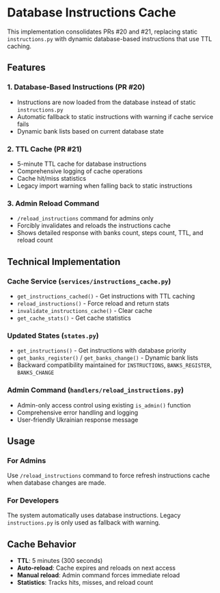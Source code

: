 # Database Instructions Cache

This implementation consolidates PRs #20 and #21, replacing static `instructions.py` with dynamic database-based instructions that use TTL caching.

## Features

### 1. Database-Based Instructions (PR #20)
- Instructions are now loaded from the database instead of static `instructions.py`
- Automatic fallback to static instructions with warning if cache service fails
- Dynamic bank lists based on current database state

### 2. TTL Cache (PR #21)
- 5-minute TTL cache for database instructions
- Comprehensive logging of cache operations
- Cache hit/miss statistics
- Legacy import warning when falling back to static instructions

### 3. Admin Reload Command
- `/reload_instructions` command for admins only
- Forcibly invalidates and reloads the instructions cache
- Shows detailed response with banks count, steps count, TTL, and reload count

## Technical Implementation

### Cache Service (`services/instructions_cache.py`)
- `get_instructions_cached()` - Get instructions with TTL caching
- `reload_instructions()` - Force reload and return stats
- `invalidate_instructions_cache()` - Clear cache
- `get_cache_stats()` - Get cache statistics

### Updated States (`states.py`)
- `get_instructions()` - Get instructions with database priority
- `get_banks_register()` / `get_banks_change()` - Dynamic bank lists
- Backward compatibility maintained for `INSTRUCTIONS`, `BANKS_REGISTER`, `BANKS_CHANGE`

### Admin Command (`handlers/reload_instructions.py`)
- Admin-only access control using existing `is_admin()` function
- Comprehensive error handling and logging
- User-friendly Ukrainian response message

## Usage

### For Admins
Use `/reload_instructions` command to force refresh instructions cache when database changes are made.

### For Developers
The system automatically uses database instructions. Legacy `instructions.py` is only used as fallback with warning.

## Cache Behavior
- **TTL**: 5 minutes (300 seconds)
- **Auto-reload**: Cache expires and reloads on next access
- **Manual reload**: Admin command forces immediate reload
- **Statistics**: Tracks hits, misses, and reload count